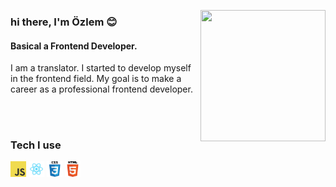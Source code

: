 <img src="https://media.giphy.com/media/v1.Y2lkPTc5MGI3NjExMGQ0YzliNTg2Yjg3MTExZDFlZDllNmExNzJiYjg4N2U4MzMzNzczMCZjdD1n/QX15lZJbifeQPzcNDt/giphy.gif"
align="right" width="200" height="210"/>

### hi there, I'm Özlem :blush:

#### Basical a Frontend Developer. 
I am a translator. I started to develop myself in the frontend field. My goal is to make a career as a professional frontend developer.


<br/>
<br/>

### Tech I use

<img src="https://raw.githubusercontent.com/github/explore/80688e429a7d4ef2fca1e82350fe8e3517d3494d/topics/javascript/javascript.png" width="25" hidth="25"> <img src="https://raw.githubusercontent.com/github/explore/80688e429a7d4ef2fca1e82350fe8e3517d3494d/topics/react/react.png" width="25" hidth="25"> <img src="https://raw.githubusercontent.com/github/explore/80688e429a7d4ef2fca1e82350fe8e3517d3494d/topics/css/css.png" width="25" hidth="25"> <img src="https://raw.githubusercontent.com/github/explore/80688e429a7d4ef2fca1e82350fe8e3517d3494d/topics/html/html.png" width="25" hidth="25">
